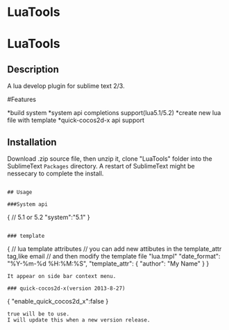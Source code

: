 LuaTools
========
# LuaTools

## Description

A lua develop plugin for sublime text 2/3.

#Features

*build system
*system api completions support(lua5.1/5.2)
*create new lua file with template
*quick-cocos2d-x api support

## Installation

Download .zip source file, then unzip it, clone "LuaTools" folder into the SublimeText ```Packages``` directory.  A restart of SublimeText might be nessecary to complete the install.
```

## Usage

###System api

```
{
	// 5.1 or 5.2
	"system":"5.1"
}
```

### template
```
{
    // lua template attributes
    // you can add new attibutes in the template_attr tag,like email
    // and then modify the template file "lua.tmpl"
    "date_format": "%Y-%m-%d %H:%M:%S",
    "template_attr": {
        "author": "My Name"
    }
}
```
It appear on side bar context menu.

### quick-cocos2d-x(version 2013-8-27)
```
{
    "enable_quick_cocos2d_x":false
}
```
true will be to use.
I will update this when a new version release.
